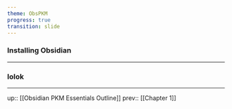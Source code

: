 ```yaml
---
theme: ObsPKM
progress: true
transition: slide
---
```


### Installing Obsidian

---

### lolok


---

up:: [[Obsidian PKM Essentials Outline]]
prev:: [[Chapter 1]]

